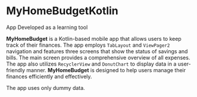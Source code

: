 # MyHomeBudgetKotlin

App Developed as a learning tool

**MyHomeBudget** is a Kotlin-based mobile app that allows users to keep track of their finances. The app employs `TabLayout` and `ViewPager2` navigation and features three screens that show the status of savings and bills. The main screen provides a comprehensive overview of all expenses. The app also utilizes `RecyclerView` and `DonutChart` to display data in a user-friendly manner. **MyHomeBudget** is designed to help users manage their finances efficiently and effectively.

The app uses only dummy data.
